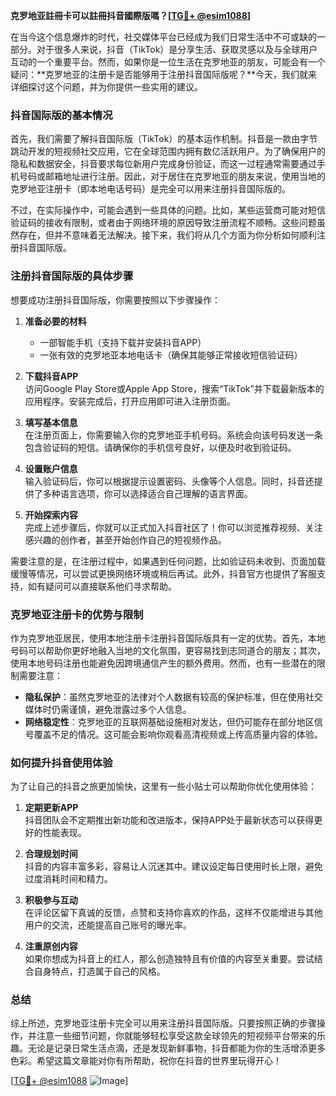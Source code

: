 **克罗地亚註冊卡可以註冊抖音國際版嗎？[[TG💪+ @esim1088](https://t.me/s/esim1088)]**

在当今这个信息爆炸的时代，社交媒体平台已经成为我们日常生活中不可或缺的一部分。对于很多人来说，抖音（TikTok）是分享生活、获取灵感以及与全球用户互动的一个重要平台。然而，如果你是一位生活在克罗地亚的朋友，可能会有一个疑问：**克罗地亚的注册卡是否能够用于注册抖音国际版呢？**今天，我们就来详细探讨这个问题，并为你提供一些实用的建议。

### 抖音国际版的基本情况

首先，我们需要了解抖音国际版（TikTok）的基本运作机制。抖音是一款由字节跳动开发的短视频社交应用，它在全球范围内拥有数亿活跃用户。为了确保用户的隐私和数据安全，抖音要求每位新用户完成身份验证，而这一过程通常需要通过手机号码或邮箱地址进行注册。因此，对于居住在克罗地亚的朋友来说，使用当地的克罗地亚注册卡（即本地电话号码）是完全可以用来注册抖音国际版的。

不过，在实际操作中，可能会遇到一些具体的问题。比如，某些运营商可能对短信验证码的接收有限制，或者由于网络环境的原因导致注册流程不顺畅。这些问题虽然存在，但并不意味着无法解决。接下来，我们将从几个方面为你分析如何顺利注册抖音国际版。

### 注册抖音国际版的具体步骤

想要成功注册抖音国际版，你需要按照以下步骤操作：

1. **准备必要的材料**  
   - 一部智能手机（支持下载并安装抖音APP）
   - 一张有效的克罗地亚本地电话卡（确保其能够正常接收短信验证码）

2. **下载抖音APP**  
   访问Google Play Store或Apple App Store，搜索“TikTok”并下载最新版本的应用程序。安装完成后，打开应用即可进入注册页面。

3. **填写基本信息**  
   在注册页面上，你需要输入你的克罗地亚手机号码。系统会向该号码发送一条包含验证码的短信。请确保你的手机信号良好，以便及时收到验证码。

4. **设置账户信息**  
   输入验证码后，你可以根据提示设置密码、头像等个人信息。同时，抖音还提供了多种语言选项，你可以选择适合自己理解的语言界面。

5. **开始探索内容**  
   完成上述步骤后，你就可以正式加入抖音社区了！你可以浏览推荐视频、关注感兴趣的创作者，甚至开始创作自己的短视频作品。

需要注意的是，在注册过程中，如果遇到任何问题，比如验证码未收到、页面加载缓慢等情况，可以尝试更换网络环境或稍后再试。此外，抖音官方也提供了客服支持，如有疑问可以直接联系他们寻求帮助。

### 克罗地亚注册卡的优势与限制

作为克罗地亚居民，使用本地注册卡注册抖音国际版具有一定的优势。首先，本地号码可以帮助你更好地融入当地的文化氛围，更容易找到志同道合的朋友；其次，使用本地号码注册也能避免因跨境通信产生的额外费用。然而，也有一些潜在的限制需要注意：

- **隐私保护**：虽然克罗地亚的法律对个人数据有较高的保护标准，但在使用社交媒体时仍需谨慎，避免泄露过多个人信息。
- **网络稳定性**：克罗地亚的互联网基础设施相对发达，但仍可能存在部分地区信号覆盖不足的情况。这可能会影响你观看高清视频或上传高质量内容的体验。

### 如何提升抖音使用体验

为了让自己的抖音之旅更加愉快，这里有一些小贴士可以帮助你优化使用体验：

1. **定期更新APP**  
   抖音团队会不定期推出新功能和改进版本，保持APP处于最新状态可以获得更好的性能表现。

2. **合理规划时间**  
   抖音的内容丰富多彩，容易让人沉迷其中。建议设定每日使用时长上限，避免过度消耗时间和精力。

3. **积极参与互动**  
   在评论区留下真诚的反馈，点赞和支持你喜欢的作品，这样不仅能增进与其他用户的交流，还能提高自己账号的曝光率。

4. **注重原创内容**  
   如果你想成为抖音上的红人，那么创造独特且有价值的内容至关重要。尝试结合自身特点，打造属于自己的风格。

### 总结

综上所述，克罗地亚注册卡完全可以用来注册抖音国际版。只要按照正确的步骤操作，并注意一些细节问题，你就能够轻松享受这款全球领先的短视频平台带来的乐趣。无论是记录日常生活点滴，还是发现新鲜事物，抖音都能为你的生活增添更多色彩。希望这篇文章能对你有所帮助，祝你在抖音的世界里玩得开心！

[[TG💪+ @esim1088](https://t.me/s/esim1088) ![Image](https://i.postimg.cc/4NQfJmqS/Snipaste-2025-05-13-00-14-12.png)]